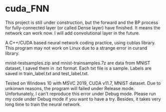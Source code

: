 # cuda_FNN
This project is still under construction, but the forward and the BP process for fully-connected layer (or called Dense layer) have finished. It means the network can work now.
I will add convolutional layer in the future.

A C++/CUDA based neural network coding practice, using cublas library.
This program may not work on Linux due to a strange error in curand library.

mnist-testsamples.zip and mnist-trainsamples.7z are data from MNIST dataset, I saved them in .txt format. Each txt file is a sample. Labels are saved in train_label.txt and test_label.txt.

Tested on Windows 10 with MSVC 2019, CUDA v11.7, MNIST dataset. Due to unkonwn reasons, the program will failed under Release mode. Unfortunately, I can't reproduce this error under Debug mode.
Please run my code under Debug mode if you want to have a try. Besides, it takes very long time to train the neural network.
